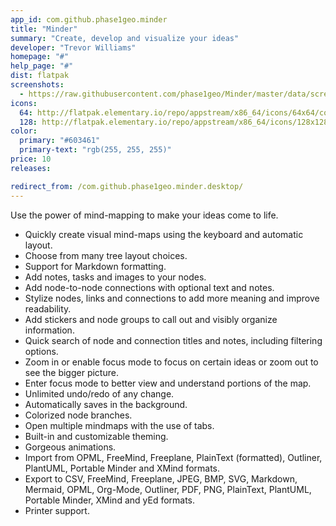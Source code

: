 ```yaml
---
app_id: com.github.phase1geo.minder
title: "Minder"
summary: "Create, develop and visualize your ideas"
developer: "Trevor Williams"
homepage: "#"
help_page: "#"
dist: flatpak
screenshots:
  - https://raw.githubusercontent.com/phase1geo/Minder/master/data/screenshots/screenshot-current-properties.png
icons:
  64: http://flatpak.elementary.io/repo/appstream/x86_64/icons/64x64/com.github.phase1geo.minder.png
  128: http://flatpak.elementary.io/repo/appstream/x86_64/icons/128x128/com.github.phase1geo.minder.png
color:
  primary: "#603461"
  primary-text: "rgb(255, 255, 255)"
price: 10
releases:

redirect_from: /com.github.phase1geo.minder.desktop/
---
```


<p>Use the power of mind-mapping to make your ideas come to life.</p>
<ul>
<li>Quickly create visual mind-maps using the keyboard and automatic layout.</li>
<li>Choose from many tree layout choices.</li>
<li>Support for Markdown formatting.</li>
<li>Add notes, tasks and images to your nodes.</li>
<li>Add node-to-node connections with optional text and notes.</li>
<li>Stylize nodes, links and connections to add more meaning and improve readability.</li>
<li>Add stickers and node groups to call out and visibly organize information.</li>
<li>Quick search of node and connection titles and notes, including filtering options.</li>
<li>Zoom in or enable focus mode to focus on certain ideas or zoom out to see the bigger picture.</li>
<li>Enter focus mode to better view and understand portions of the map.</li>
<li>Unlimited undo/redo of any change.</li>
<li>Automatically saves in the background.</li>
<li>Colorized node branches.</li>
<li>Open multiple mindmaps with the use of tabs.</li>
<li>Built-in and customizable theming.</li>
<li>Gorgeous animations.</li>
<li>Import from OPML, FreeMind, Freeplane, PlainText (formatted), Outliner, PlantUML, Portable Minder and XMind formats.</li>
<li>Export to CSV, FreeMind, Freeplane, JPEG, BMP, SVG, Markdown, Mermaid, OPML, Org-Mode, Outliner, PDF, PNG, PlainText, PlantUML, Portable Minder, XMind and yEd formats.</li>
<li>Printer support.</li>
</ul>